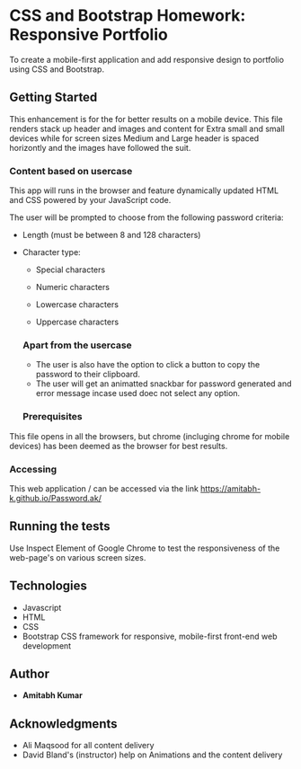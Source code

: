 # CSS and Bootstrap Homework: Responsive Portfolio

To create a mobile-first application and add responsive design to portfolio using CSS and Bootstrap.

## Getting Started

This enhancement is for the  for better results on a mobile device.
This file renders stack up header and images and content for Extra small and small devices while for screen sizes Medium and Large header is spaced horizontly and the images have followed the suit.

### Content based on usercase

This app will runs in the browser and feature dynamically updated HTML and CSS powered by your JavaScript code.

The user will be prompted to choose from the following password criteria:

* Length (must be between 8 and 128 characters)

* Character type:

  * Special characters

  * Numeric characters

  * Lowercase characters

  * Uppercase characters

  ### Apart from the usercase

  * The user is also have the option to click a button to copy the password to their clipboard.
  * The user will get an animatted snackbar for password generated and error message incase used doec not select any option.
 
  ### Prerequisites

This file opens in all the browsers, but chrome (incluging chrome for mobile devices) has been deemed as the browser for best results.

### Accessing

This web application  / can be accessed via the link https://amitabh-k.github.io/Password.ak/

## Running the tests

Use Inspect Element of Google Chrome to test the responsiveness of the web-page's on various screen sizes.

## Technologies

* Javascript
* HTML
* CSS
* Bootstrap CSS framework for responsive, mobile-first front-end web development

## Author

* **Amitabh Kumar**

## Acknowledgments

* Ali Maqsood for all content delivery
* David Bland's (instructor) help on Animations and the content delivery

